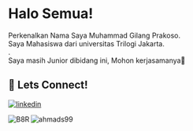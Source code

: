 
# Halo Semua!

Perkenalkan Nama Saya Muhammad Gilang Prakoso.\
Saya Mahasiswa dari universitas Trilogi Jakarta.\
.\
Saya masih Junior dibidang ini, Mohon kerjasamanya👋


## 🔗 Lets Connect!
[![linkedin](https://img.shields.io/badge/linkedin-0A66C2?style=for-the-badge&logo=linkedin&logoColor=white)](https://www.linkedin.com/in/gilangprakoso/)

<p><img align="left" src="https://github-readme-stats.vercel.app/api/top-langs?username=BlackRing8&show_icons=true&locale=en&layout=compact" alt="B8R" /></p>

<p><img align="center" src="https://github-readme-streak-stats.herokuapp.com/?user=BlackRing8&" alt="ahmads99" /></p>